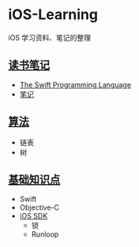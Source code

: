 # iOS-Learning

iOS 学习资料、笔记的整理

## [读书笔记](https://github.com/KeepLearningStayYoung/iOS-Learning/tree/master/BookNotes)

- [The Swift Programming Language](https://docs.swift.org/swift-book/)
- [笔记](https://github.com/KeepLearningStayYoung/iOS-Learning/blob/master/BookNotes/The%20Swift%20Programming%20Language.md)
  

## [算法](https://github.com/KeepLearningStayYoung/iOS-Learning/tree/master/Algorithms/)

- 链表
- 树

## [基础知识点](https://github.com/KeepLearningStayYoung/iOS-Learning/tree/master/Knowledge/)

- Swift
- Objective-C
- [iOS SDK](https://github.com/KeepLearningStayYoung/iOS-Learning/tree/master/Knowledge/iOS%20SDK)
  - 锁
  - Runloop

